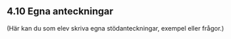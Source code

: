 ## 4.10 Egna anteckningar

(Här kan du som elev skriva egna stödanteckningar, exempel eller frågor.)
